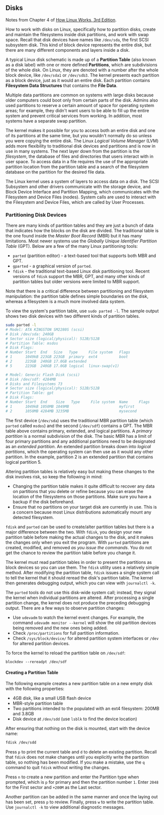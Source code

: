 ## Disks

Notes from Chapter 4 of [How Linux Works, 3rd
Edition](https://nostarch.com/howlinuxworks3).

How to work with disks on Linux, specifically how to partition disks, create
and maintain the filesystems inside disk partitions, and work with swap space.
Recall that disk devices have names like `/dev/sda`, the first SCSI subsystem
disk. This kind of block device represents the entire disk, but there are many
different components and layers inside a disk.

A typical Linux disk schematic is made up of a **Partition Table** (also known
as a disk label) with one or more defined **Partitions**, which are
subdivisions of the whole disk. On Linux, they are denoted with a number after
the whole block device, like `/dev/sda1` or `/dev/sdb3`. The kernel presents
each partition as a block device, just as it would an entire disk. Each
partition contains **Filesystem Data Structures** that contains the **File
Data**.

Multiple data partitions are common on systems with large disks because older
computers could boot only from certain parts of the disk. Admins also used
partitions to reserve a certain amount of space for operating system areas; for
example, they didn't want users to be able to fill up the entire system and
prevent critical services from working. In addition, most systems have a
separate swap partition.

The kernel makes it possible for you to access both an entire disk and one of
its partitions at the same time, but you wouldn't normally do so unless you
were copying the entire disk. The Linux _Logical Volume Manager_ (LVM) adds
more flexibility to traditional disk devices and partitions and is now in use
in many systems. The next layer down from the partition is the _filesystem_,
the database of files and directories that users interact with in user space.
To access data in a file requires the use of the appropriate partition location
from the partition table and a search of the filesystem database on the
partition for the desired file data.

The Linux kernel uses a system of layers to access data on a disk. The SCSI
Subsystem and other drivers communicate with the storage device, and Block
Device Interface and Partition Mapping, which communicates with the Filesystem
and Device Files (nodes). System calls are used to interact with the Filesystem
and Device Files, which are called by User Processes.

### Partitioning Disk Devices

There are many kinds of partition tables and they are just a bunch of data that
indicates how the blocks on the disk are divided. The traditional table is the
one found inside the _Master Boot Record_ (MBR) but it has many limitations.
Most newer systems use the _Globally Unique Identifier Partition Table_ (GPT).
Below are a few of the many Linux partitioning tools:

* `parted` (partition editor) - a text-based tool that supports both MBR and GPT.
* `gparted` - a graphical version of `parted`.
* `fdisk` - the traditional text-based Linux disk partitioning tool. Recent
versions of `fdisk` support the MBR, GPT, and many other kinds of partition
tables but older versions were limited to MBR support.

Note that there is a critical difference between partitioning and filesystem
manipulation: the partition table defines simple boundaries on the disk,
whereas a filesystem is a much more involved data system.

To view the system's partition table, use `sudo parted -l`. The sample output
shows two disk devices with two different kinds of partition tables.

```bash
sudo parted -l
# Model: ATA KINGSTON SM2280S (scsi)
# Disk /dev/sda: 240GB
# Sector size (logical/physical): 512B/512B
# Partition Table: msdos
# Disk Flags:
# Number Start  End   Size   Type     File system   Flags
# 1      1049kB 223GB 223GB  primary  ext4          boot
# 2      223GB  240GB 17.0GB extended
# 5      223GB  240GB 17.0GB logical  linux-swap(v1)

# Model: Generic Flash Disk (scsi)
# Disk /dev/sdf: 4284MB
# Disks and Filesystems 73
# Sector size (logical/physical): 512B/512B
# Partition Table: gpt
# Disk Flags:
# Number Start  End    Size   Type     File system  Name     Flags
# 1      1049kB 1050MB 1049MB                       myfirst
# 2      1050MB 4284MB 3235MB                       mysecond
```

The first device (`/dev/sda`) uses the traditional MBR partition table (which
`parted` called `msdos`) and the second (`/dev/sdf`) contains a GPT. The MBR
table above contains primary, extended, and logical partitions. A _primary
partition_ is a normal subdivision of the disk. The basic MBR has a limit of
four primary partitions and any additional partitions need to be designated as
an _extended partition_. An extended partition breaks down into _logical
partitions_, which the operating system can then use as it would any other
partition. In the example, partition 2 is an extended partition that contains
logical partition 5.

Altering partition tables is relatively easy but making these changes to the
disk involves risk, so keep the following in mind:

* Changing the partition table makes it quite difficult to recover any data on
partitions that you delete or refine because you can erase the location of the
filesystems on those partitions. Make sure you have a backup if the disk
beforehand.
* Ensure that no partitions on your target disk are currently in use. This is a
concern because most Linux distributions automatically mount any detected
filesystem.

`fdisk` and `parted` can be used to create/alter partition tables but there is
a major difference between the two. With `fdisk`, you design your new partition
table before making the actual changes to the disk, and it makes the changes
only when you exit the program. With `parted` partitions are created, modified,
and removed _as you issue the commands_. You do not get the chance to review
the partition table before you change it.

The kernel must read partition tables in order to present the partitions as
block devices so you can use them. The `fdisk` utility uses a relatively simple
method. After modifying the partition table, `fdisk` issues a single system
call to tell the kernel that it should reread the disk's partition table. The
kernel then generates debugging output, which you can view with `journalctl
-k`.

The `parted` tools do not use this disk-wide system call; instead, they signal
the kernel when individual partitions are altered. After processing a single
partition change, the kernel does not produce the preceding debugging output.
There are a few ways to observe partition changes:

* Use `udevadm` to watch the kernel event changes. For example, the command
`udevadm monitor --kernel` will show the old partition devices being removed
and the new ones being added.
* Check `/proc/partitions` for full partition information.
* Check `/sys/block/device/` for altered partition system interfaces or `/dev`
for altered partition devices.

To force the kernel to reload the partition table on `/dev/sdf`:

    blockdev --rereadpt /dev/sdf

#### Creating a Partition Table

The following example creates a new partition table on a new empty disk with
the following properties:

* 4GB disk, like a small USB flash device
* MBR-style partition table
* Two partitions intended to the populated with an ext4 filesystem: 200MB and
3.8GB
* Disk device at `/dev/sdd` (use `lsblk` to find the device location)

After ensuring that nothing on the disk is mounted, start with the device name:

```bash
fdisk /dev/sdd
```

Press `p` to print the current table and `d` to delete an existing partition.
Recall that `fdisk` does not make changes until you explicitly write the
partition table, so nothing has been modified. If you make a mistake, use the
`q` command to quit `fdisk` without writing the changes.

Press `n` to create a new partition and enter the Partition type when prompted,
which is `p` for primary and then the partition number `1`. Enter `2048` for
the First sector and `+200M` as the Last sector.

Another partition can be added in the same manner and once the laying out has
been set, press `p` to review. Finally, press `w` to write the partition table.
Use `journalctl -k` to view additional diagnostic messages.
